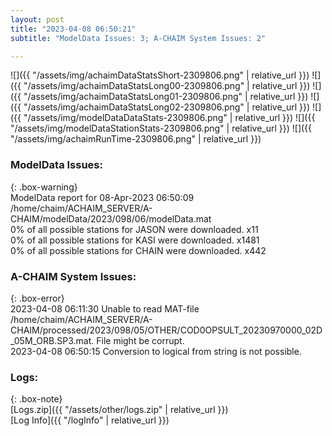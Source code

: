 ```yaml
---
layout: post
title: "2023-04-08 06:50:21"
subtitle: "ModelData Issues: 3; A-CHAIM System Issues: 2"

---
```


![]({{ "/assets/img/achaimDataStatsShort-2309806.png" | relative_url }})
![]({{ "/assets/img/achaimDataStatsLong00-2309806.png" | relative_url }})
![]({{ "/assets/img/achaimDataStatsLong01-2309806.png" | relative_url }})
![]({{ "/assets/img/achaimDataStatsLong02-2309806.png" | relative_url }})
![]({{ "/assets/img/modelDataDataStats-2309806.png" | relative_url }})
![]({{ "/assets/img/modelDataStationStats-2309806.png" | relative_url }})
![]({{ "/assets/img/achaimRunTime-2309806.png" | relative_url }})


### ModelData Issues:  
  
{: .box-warning}  
 ModelData report for 08-Apr-2023 06:50:09   
 /home/chaim/ACHAIM_SERVER/A-CHAIM/modelData/2023/098/06/modelData.mat   
 0% of all possible stations for JASON were downloaded. x11   
 0% of all possible stations for KASI were downloaded. x1481   
 0% of all possible stations for CHAIN were downloaded. x442   
  
### A-CHAIM System Issues:  
  
{: .box-error}  
2023-04-08 06:11:30 Unable to read MAT-file /home/chaim/ACHAIM_SERVER/A-CHAIM/processed/2023/098/05/OTHER/COD0OPSULT_20230970000_02D_05M_ORB.SP3.mat. File might be corrupt.  
2023-04-08 06:50:15 Conversion to logical from string is not possible.  

### Logs:  
  
{: .box-note}  
[Logs.zip]({{ "/assets/other/logs.zip" | relative_url }})  
[Log Info]({{ "/logInfo" | relative_url }})  
